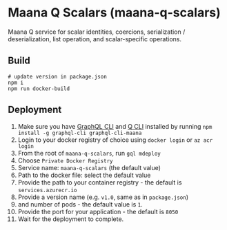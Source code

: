 # Maana Q Scalars (maana-q-scalars)

Maana Q service for scalar identities, coercions, serialization / deserialization, list operation, and scalar-specific operations.

## Build

```
# update version in package.json
npm i
npm run docker-build
```

## Deployment

1. Make sure you have [GraphQL CLI](https://www.npmjs.com/package/graphql-cli) and [Q CLI](https://www.npmjs.com/package/graphql-cli-maana) installed by running
   `npm install -g graphql-cli graphql-cli-maana`
2. Login to your docker registry of choice using `docker login` or `az acr login`
3. From the root of `maana-q-scalars`, run
   `gql mdeploy`
4. Choose `Private Docker Registry`
5. Service name: `maana-q-scalars` (the default value)
6. Path to the docker file: select the default value
7. Provide the path to your container registry - the default is `services.azurecr.io`
8. Provide a version name (e.g. `v1.0`, same as in `package.json`)
9. and number of pods - the default value is `1`.
10. Provide the port for your application - the default is `8050`
11. Wait for the deployment to complete.
